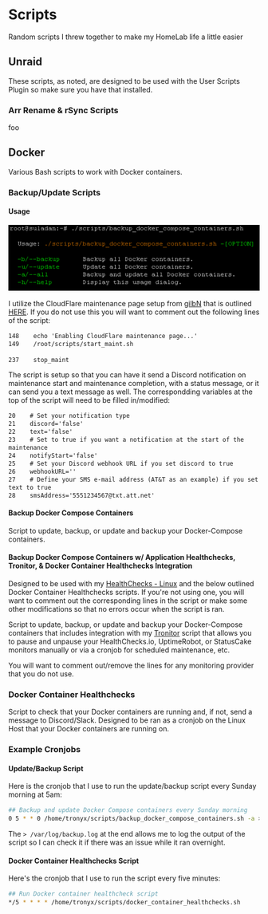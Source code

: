 # Scripts

Random scripts I threw together to make my HomeLab life a little easier

## Unraid

These scripts, as noted, are designed to be used with the User Scripts Plugin so make sure you have that installed.

### Arr Rename & rSync Scripts

foo

## Docker

Various Bash scripts to work with Docker containers.

### Backup/Update Scripts

#### Usage

![Script Usage](/Docker/Images/usage.png)

I utilize the CloudFlare maintenance page setup from [gilbN](https://github.com/gilbN) that is outlined [HERE](https://technicalramblings.com/blog/how-to-setup-a-cloudflare-worker-to-show-a-maintenance-page-when-ca-backup-plugin-is-running/). If you do not use this you will want to comment out the following lines of the script:

```
148    echo 'Enabling CloudFlare maintenance page...'
149    /root/scripts/start_maint.sh

237    stop_maint
```

The script is setup so that you can have it send a Discord notification on maintenance start and maintenance completion, with a status message, or it can send you a text message as well. The correspondding variables at the top of the script will need to be filled in/modified:

```
20    # Set your notification type
21    discord='false'
22    text='false'
23    # Set to true if you want a notification at the start of the maintenance
24    notifyStart='false'
25    # Set your Discord webhook URL if you set discord to true
26    webhookURL=''
27    # Define your SMS e-mail address (AT&T as an example) if you set text to true
28    smsAddress='5551234567@txt.att.net'
```

#### Backup Docker Compose Containers

Script to update, backup, or update and backup your Docker-Compose containers.

#### Backup Docker Compose Containers w/ Application Healthchecks, Tronitor, & Docker Container Healthchecks Integration

Designed to be used with my [HealthChecks - Linux](https://github.com/tronyx/HealthChecks-Linux) and the below outlined Docker Container Healthchecks scripts. If you're not using one, you will want to comment out the corresponding lines in the script or make some other modifications so that no errors occur when the script is ran.

Script to update, backup, or update and backup your Docker-Compose containers that includes integration with my [Tronitor](https://github.com/christronyxyocum/tronitor) script that allows you to pause and unpause your HealthChecks.io, UptimeRobot, or StatusCake monitors manually or via a cronjob for scheduled maintenance, etc.

You will want to comment out/remove the lines for any monitoring provider that you do not use.

### Docker Container Healthchecks

Script to check that your Docker containers are running and, if not, send a message to Discord/Slack. Designed to be ran as a cronjob on the Linux Host that your Docker containers are running on.

### Example Cronjobs

#### Update/Backup Script

Here is the cronjob that I use to run the update/backup script every Sunday morning at 5am:

```bash
## Backup and update Docker Compose containers every Sunday morning
0 5 * * 0 /home/tronyx/scripts/backup_docker_compose_containers.sh -a > /var/log/backup.log
```

The `> /var/log/backup.log` at the end allows me to log the output of the script so I can check it if there was an issue while it ran overnight.

#### Docker Container Healthchecks Script

Here's the cronjob that I use to run the script every five minutes:

```bash
## Run Docker container healthcheck script
*/5 * * * * /home/tronyx/scripts/docker_container_healthchecks.sh
```